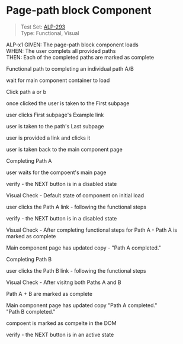 # Page-path block Component
> Test Set: [ALP-293](https://everfi.atlassian.net/browse/ALP-293)    
Type: Functional, Visual  

<!-- include: cypress/integration/pagePathBlock.js -->

ALP-x1
GIVEN: The page-path block component loads\
WHEN: The user complets all provided paths\
THEN: Each of the completed paths are marked as complete

Functional path to completing an individual path A/B

wait for main component container to load

Click path a or b

once clicked the user is taken to the First subpage

user clicks First subpage's Example link

user is taken to the path's Last subpage

user is provided a link and clicks it

user is taken back to the  main component page

Completing Path A

user waits for the compoent's main page

verify - the NEXT button is in a disabled state

Visual Check - Default state of component on initial load

user clicks the Path A link - following the functional steps

verify - the NEXT button is in a disabled state

Visual Check - After completing functional steps for Path A - Path A is marked as complete

Main component page has updated copy - "Path A completed."

Completing Path B

user clicks the Path B link - following the functional steps

Visual Check - After visitng both Paths A and B

Path A + B are marked as complete

Main component page has updated copy
"Path A completed."\
"Path B completed."

compoent is marked as compelte in the DOM

verify - the NEXT button is in an active state

<!-- /include: cypress/integration/pagePathBlock.js -->
